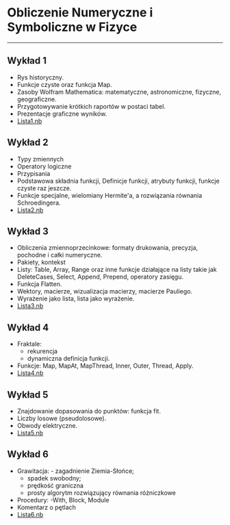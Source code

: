 # Obliczenie Numeryczne i Symboliczne w Fizyce
----
## Wykład 1
- Rys historyczny. 
- Funkcje czyste oraz funkcja Map. 
- Zasoby Wolfram Mathematica: matematyczne, astronomiczne, fizyczne, geograficzne. 
- Przygotowywanie krótkich raportów w postaci tabel. 
- Prezentacje graficzne wyników.
- <a id="raw-url" href="https://github.com/kgraczyk/onisf/blob/main/Lista1_2021.nb" download> Lista1.nb</a>


## Wykład 2
- Typy zmiennych
- Operatory logiczne 
- Przypisania 
- Podstawowa składnia funkcji, Definicje funkcji, atrybuty funkcji, funkcje czyste raz jeszcze. 
- Funkcje specjalne, wielomiany Hermite'a, a rozwiązania równania Schroedingera. 
- <a id="raw-url" href="https://github.com/kgraczyk/onisf/blob/main/Lista2_2021.nb" download> Lista2.nb</a>

## Wykład 3

- Obliczenia zmiennoprzecinkowe: formaty drukowania, precyzja, pochodne i całki numeryczne. 
- Pakiety, kontekst
- Listy: Table, Array, Range oraz inne funkcje działające na listy takie jak DeleteCases, Select, Append, Prepend, operatory zasięgu. 
- Funkcja Flatten. 
- Wektory, macierze, wizualizacja macierzy, macierze Pauliego. 
- Wyrażenie jako lista, lista jako wyrażenie.
- <a id="raw-url" href="https://github.com/kgraczyk/onisf/blob/main/Lista3_2021.nb" download> Lista3.nb</a>


## Wykład 4

- Fraktale:
	- rekurencja 
	- dynamiczna definicja funkcji. 
- Funkcje: Map, MapAt, MapThread, Inner, Outer, Thread, Apply. 
- <a id="raw-url" href="https://github.com/kgraczyk/onisf/blob/main/Lista4_2021.nb" download> Lista4.nb</a>

## Wykład 5

- Znajdowanie dopasowania do punktów: funkcja fit. 
- Liczby losowe (pseudolosowe). 
- Obwody elektryczne.
- <a id="raw-url" href="https://github.com/kgraczyk/onisf/blob/main/Lista5_2021.nb" download> Lista5.nb</a>

## Wykład 6

- Grawitacja: 
        - zagadnienie Ziemia-Słońce; 
	- spadek swobodny; 
	- prędkość graniczna
	- prosty algorytm rozwiązujący równania różniczkowe
- Procedury: 
	-With, Block, Module
- Komentarz o pętlach
- <a id="raw-url" href="https://github.com/kgraczyk/onisf/blob/main/Lista6_2021.nb" download> Lista6.nb</a>

